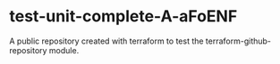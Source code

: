 # test-unit-complete-A-aFoENF
A public repository created with terraform to test the terraform-github-repository module.
